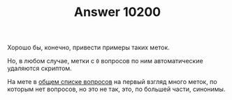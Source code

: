 ﻿---
title: "Answer 10200"
se.owner.user_id: 15479
se.owner.display_name: "Suvitruf says Reinstate Monica"
se.owner.link: "https://ru.meta.stackoverflow.com/users/15479/suvitruf-says-reinstate-monica"
se.answer_id: 10200
se.question_id: 10199
se.post_type: answer
se.score: 5
se.is_accepted: False
---
<p>Хорошо бы, конечно, привести примеры таких меток.</p>

<p>Но, в любом случае, метки с <code>0</code> вопросов по ним автоматические удаляются скриптом.</p>

<p>На мете в <a href="https://ru.meta.stackoverflow.com/tags?page=10&amp;tab=popular">общем списке вопросов</a> на первый взгляд много меток, по которым нет вопросов, но это не так, это, по большей части, синонимы.</p>
